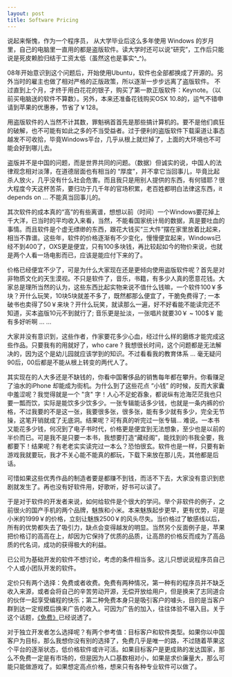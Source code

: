 ```yaml
---
layout: post
title: Software Pricing
---
```


说起来惭愧，作为一个程序员， 从大学毕业后这么多年使用 Windows 的岁月里，自己的电脑里一直用的都是盗版软件。读大学时还可以说“研究”，工作后只能说是死皮赖脸归结于工资太低（虽然这也是事实^_^)。

08年开始意识到这个问题后，开始使用Ubuntu，软件也全部都换成了开源的。另外当时的雇主也做了相对严格的正版政策，所以逐渐一步步远离了盗版软件。 不过直到上个月，才终于用白花花的银子，购买了第一款正版软件：Keynote。（以前买电脑送的软件不算数）。另外，本来还准备花钱购买OSX 10.8的，运气不错申请到苹果的优惠券，节省了￥128。

用盗版软件的人当然不计其数，罪魁祸首首先是那些搞计算机的。要不是他们疯狂的破解，也不可能有如此之多的不当受益者。过于便利的盗版软件下载渠道让事态越发不可收拾，毕竟Windows平台，几乎从根上就烂掉了，上面的大环境也不可能会好到哪儿去。

盗版并不是中国的问题，而是世界共同的问题。（数据）但诚实的说，中国人的法律观念相对淡薄，在道德层面也有相当的 “厚度”，并不拿它当回事儿，毕竟比起杀人放火，几乎没有什么社会危害。而且我只是用别人提供的东西，有何错耶？很大程度今天这杯苦茶，要归功于几千年的官场积累，老百姓都明白法律这东西，it depends on ... 不能真当回事儿的。

其次软件的成本真的“高”的有些离谱，想想以前（时间）一个Windows要花掉上千大洋，已当时的平均收入来看，当然，不能看国家统计局的数据，真是要吐血的事情。而且软件是个虚无缥缈的东西，跟花大钱买“三大件”摆在家里放着比起来，相当不靠谱。这些年，软件的价格逐渐有不少变化，慢慢便宜起来，Windows已经不到400了，OXS更是便宜，只有100多块钱，再比较起如今的物价来说，也就是两个人看一场电影而已，应该是能应付下来的了。

价格已经便宜不少了，可是为什么大家现在还是更倾向使用盗版软件呢？首先是对非物质文化的天生漠视。不只是软件了，音乐，书籍，有多少人真的愿意花钱。大家总是理所当然的认为，这些东西比起实物来说不值什么钱嘛，一个软件100￥多块？开什么玩笑，10块5块就差不多了，既然都那么便宜了，干脆免费得了; 一本破书也卖得了50￥来块？开什么玩笑，就读那么一遍，好不好看能不能读完还不知道，买本盗版10元不到就行了; 音乐更是扯淡，一张唱片就要30￥ ~ 100$￥ 能有多好听啊 ... ...

大家并没有意识到，这些作者，作家要花多少心血，经过什么样的磨练才能完成这些作品。只要我有的用就好了，who care ? 我想很长时间，这个问题都是无法解决的，因为这个是幼儿园就应该学到的知识。不过看看我的教育体系 ... 毫无疑问 90后，00后都是不能从根上转变的两代人了。 

其实现在的人大多还是不缺钱的，你看中国奢侈品的销售每年都在攀升。你看赚足了油水的iPhone 却能成为街机。为什么到了这些花点 “小钱” 的时候，反而大家囊中羞涩呢？我觉得就是一个 "贪" 字！人心不足蛇吞象，都说纵有沧海茫茫我也只要一瓢而饮，实际是能饮多少饮多少。一张专辑能话多少钱，也就是一条内裤的价格，不过我要的不是这一张，我要很多张，很多张，能有多少就有多少，完全无节操，这笔开销就成了无底洞。结果呢？可有真的听完过一张专辑... 难说。一本书又能花多少钱，何况到了电子书时代，价格更是便宜到无法想象，至少也是以前的半价而已。可是我不是只要一本书，我想要打造“藏经阁”，能找到的书我全要，我都要下！结果呢？有老老实实读完过一本么？恐怕很玄。软件也是一样，只要有新游戏我就要玩，我才不关心能不能真的都玩，下载下来放在那儿先，其他都是后话。

可惜如果这些优秀作品的制造者要是都赚不到钱，而活不下去，大家没有意识到悲剧就发生了。再也没有好软件用，好歌听，好书可以读了。

于是对于软件的开发者来说，如何给软件是个很大的学问。举个非软件的例子，之前很火的国产手机的两个品牌，魅族和小米。本来魅族起步更早，更有优势，可是小米的1999￥的价格，立刻让魅族2500￥的风头尽失。当价格过了敏感线以后，所有的优势都失去了吸引力，缺点会变得越发的明显。当然另个反面例子是，苹果把价格订的高高在上，却因为它保持了优质的品质，让高昂的价格反而成为了高品质的代名词，成功的获得极大的利益。

已公司为基础开发的软件不想讨论，考虑的条件相当多。这儿只想说说程序员自己个人或小团队开发的软件。

定价只有两个选择：免费或者收费。免费有两种情况，第一种有的程序员并不缺乏收入来源，或者会将自己的辛苦劳动开源，无偿开放给用户，但是换来了志同道合的伙伴一起享受编程的快乐；第二种免费本身只是吸引客户的噱头，目的是当客户群到达一定规模后换来广告的收入。可因为广告的加入，往往体验不堪入目。关于这个话题，[《免费》](https://book.douban.com/subject/11632326/)已经说透了。

对于独立开发者怎么选择呢？有两个参考值：目标客户和软件类型。如果你以中国客户为目标，那么我想你没有别的选择了，免费几乎是唯一的路，不过随着苹果这个平台的逐渐状态，低价格软件或许可活。如果目标客户是更成熟的发达国家，那么不免费一定是有市场的，但是因为人口基数相对小，如果是求价廉量大，那么可能只能做游戏了。如果想定高点价格，想来只有各种专业软件可以做了。

